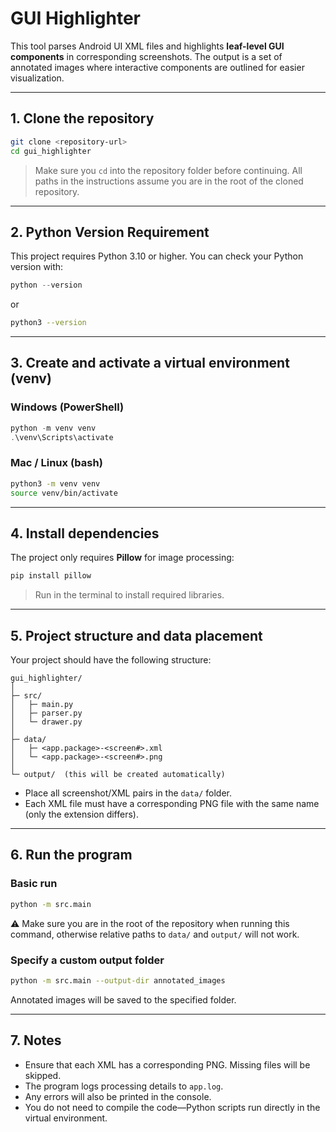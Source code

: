 # GUI Highlighter

This tool parses Android UI XML files and highlights **leaf-level GUI components** in corresponding screenshots. The output is a set of annotated images where interactive components are outlined for easier visualization.

---

## 1. Clone the repository

```bash
git clone <repository-url>
cd gui_highlighter
````

> Make sure you `cd` into the repository folder before continuing. All paths in the instructions assume you are in the root of the cloned repository.

---

## 2. Python Version Requirement

This project requires Python 3.10 or higher. You can check your Python version with:

```powershell
python --version
```
or

```bash
python3 --version
```

---

## 3. Create and activate a virtual environment (venv)

### Windows (PowerShell)

```powershell
python -m venv venv
.\venv\Scripts\activate
```

### Mac / Linux (bash)

```bash
python3 -m venv venv
source venv/bin/activate
```

---

## 4. Install dependencies

The project only requires **Pillow** for image processing:

```bash
pip install pillow
```
> Run in the terminal to install required libraries.

---

## 5. Project structure and data placement

Your project should have the following structure:

```
gui_highlighter/
│
├─ src/
│   ├─ main.py
│   ├─ parser.py
│   └─ drawer.py
│
├─ data/
│   ├─ <app.package>-<screen#>.xml
│   └─ <app.package>-<screen#>.png
│
└─ output/  (this will be created automatically)
```

* Place all screenshot/XML pairs in the `data/` folder.
* Each XML file must have a corresponding PNG file with the same name (only the extension differs).

---

## 6. Run the program

### Basic run

```bash
python -m src.main
```

⚠️ Make sure you are in the root of the repository when running this command, otherwise relative paths to `data/` and `output/` will not work.

### Specify a custom output folder

```bash
python -m src.main --output-dir annotated_images
```

Annotated images will be saved to the specified folder.

---

## 7. Notes

* Ensure that each XML has a corresponding PNG. Missing files will be skipped.
* The program logs processing details to `app.log`. 
* Any errors will also be printed in the console.
* You do not need to compile the code—Python scripts run directly in the virtual environment.